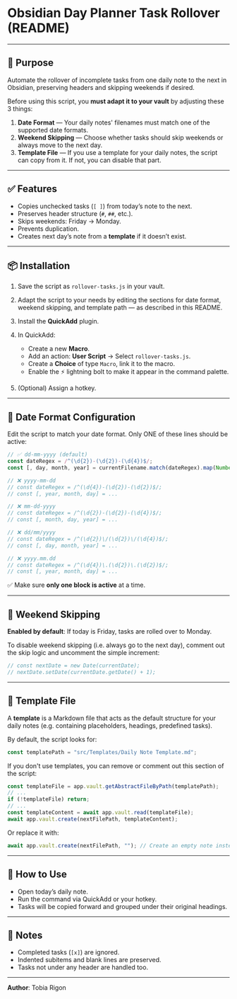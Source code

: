 # Obsidian Day Planner Task Rollover (README)

---

## 🎯 Purpose

Automate the rollover of incomplete tasks from one daily note to the next in Obsidian, preserving headers and skipping weekends if desired.

Before using this script, you **must adapt it to your vault** by adjusting these 3 things:

1. **Date Format** — Your daily notes' filenames must match one of the supported date formats.
2. **Weekend Skipping** — Choose whether tasks should skip weekends or always move to the next day.
3. **Template File** — If you use a template for your daily notes, the script can copy from it. If not, you can disable that part.

---

## ✅ Features

- Copies unchecked tasks (`[ ]`) from today’s note to the next.
- Preserves header structure (`#`, `##`, etc.).
- Skips weekends: Friday → Monday.
- Prevents duplication.
- Creates next day’s note from a **template** if it doesn’t exist.

---

## 📦 Installation

1. Save the script as `rollover-tasks.js` in your vault.
2. Adapt the script to your needs by editing the sections for date format, weekend skipping, and template path — as described in this README.
3. Install the **QuickAdd** plugin.
4. In QuickAdd:

   - Create a new **Macro**.
   - Add an action: **User Script** → Select `rollover-tasks.js`.
   - Create a **Choice** of type `Macro`, link it to the macro.
   - Enable the ⚡ lightning bolt to make it appear in the command palette.

5. (Optional) Assign a hotkey.

---

## 📅 Date Format Configuration

Edit the script to match your date format. Only ONE of these lines should be active:

```js
// ✅ dd-mm-yyyy (default)
const dateRegex = /^(\d{2})-(\d{2})-(\d{4})$/;
const [, day, month, year] = currentFilename.match(dateRegex).map(Number);

// ❌ yyyy-mm-dd
// const dateRegex = /^(\d{4})-(\d{2})-(\d{2})$/;
// const [, year, month, day] = ...

// ❌ mm-dd-yyyy
// const dateRegex = /^(\d{2})-(\d{2})-(\d{4})$/;
// const [, month, day, year] = ...

// ❌ dd/mm/yyyy
// const dateRegex = /^(\d{2})\/(\d{2})\/(\d{4})$/;
// const [, day, month, year] = ...

// ❌ yyyy.mm.dd
// const dateRegex = /^(\d{4})\.(\d{2})\.(\d{2})$/;
// const [, year, month, day] = ...
```

✅ Make sure **only one block is active** at a time.

---

## 🔁 Weekend Skipping

**Enabled by default**: If today is Friday, tasks are rolled over to Monday.

To disable weekend skipping (i.e. always go to the next day), comment out the skip logic and uncomment the simple increment:

```js
// const nextDate = new Date(currentDate);
// nextDate.setDate(currentDate.getDate() + 1);
```

---

## 🧩 Template File

A **template** is a Markdown file that acts as the default structure for your daily notes (e.g. containing placeholders, headings, predefined tasks).

By default, the script looks for:

```js
const templatePath = "src/Templates/Daily Note Template.md";
```

If you don't use templates, you can remove or comment out this section of the script:

```js
const templateFile = app.vault.getAbstractFileByPath(templatePath);
// ...
if (!templateFile) return;
// ...
const templateContent = await app.vault.read(templateFile);
await app.vault.create(nextFilePath, templateContent);
```

Or replace it with:

```js
await app.vault.create(nextFilePath, ""); // Create an empty note instead
```

---

## 🚀 How to Use

- Open today’s daily note.
- Run the command via QuickAdd or your hotkey.
- Tasks will be copied forward and grouped under their original headings.

---

## 🧪 Notes

- Completed tasks (`[x]`) are ignored.
- Indented subitems and blank lines are preserved.
- Tasks not under any header are handled too.

---

**Author**: Tobia Rigon

